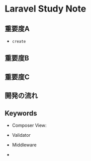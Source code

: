 # Laravel Study Note


## 重要度A

- `create`


## 重要度B


## 重要度C


## 開発の流れ



## Keywords

- Composer View:

- Validator

- Middleware

- 





